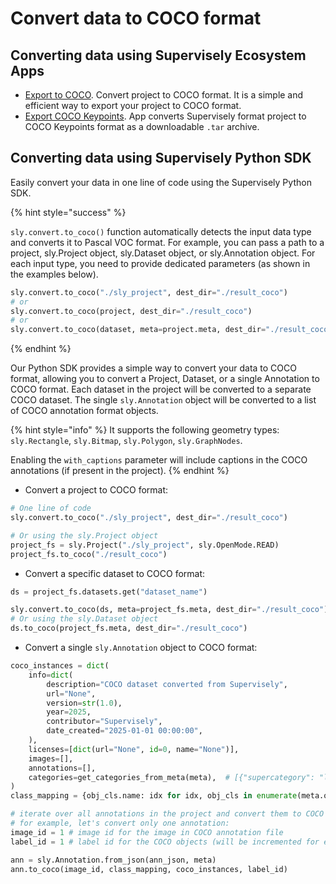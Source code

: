 # Convert data to COCO format

## Converting data using Supervisely Ecosystem Apps

- [Export to COCO](https://ecosystem.supervisely.com/apps/export-to-coco). Convert project to COCO format. It is a simple and efficient way to export your project to COCO format.
- [Export COCO Keypoints](https://ecosystem.supervisely.com/apps/export-coco-keypoints). App converts Supervisely format project to COCO Keypoints format as a downloadable `.tar` archive.

## Converting data using Supervisely Python SDK

Easily convert your data in one line of code using the Supervisely Python SDK.

{% hint style="success" %}

`sly.convert.to_coco()` function automatically detects the input data type and converts it to Pascal VOC format. For example, you can pass a path to a project, sly.Project object, sly.Dataset object, or sly.Annotation object. For each input type, you need to provide dedicated parameters (as shown in the examples below).

```python
sly.convert.to_coco("./sly_project", dest_dir="./result_coco")
# or
sly.convert.to_coco(project, dest_dir="./result_coco")
# or
sly.convert.to_coco(dataset, meta=project.meta, dest_dir="./result_coco")
```

{% endhint %}

Our Python SDK provides a simple way to convert your data to COCO format, allowing you to convert a Project, Dataset, or a single Annotation to COCO format. Each dataset in the project will be converted to a separate COCO dataset. The single `sly.Annotation` object will be converted to a list of COCO annotation format objects.

{% hint style="info" %}
It supports the following geometry types: `sly.Rectangle`, `sly.Bitmap`, `sly.Polygon`, `sly.GraphNodes`.

Enabling the `with_captions` parameter will include captions in the COCO annotations (if present in the project).
{% endhint %}

- Convert a project to COCO format:

```python
# One line of code
sly.convert.to_coco("./sly_project", dest_dir="./result_coco")

# Or using the sly.Project object
project_fs = sly.Project("./sly_project", sly.OpenMode.READ)
project_fs.to_coco("./result_coco")
```

- Convert a specific dataset to COCO format:

```python
ds = project_fs.datasets.get("dataset_name")

sly.convert.to_coco(ds, meta=project_fs.meta, dest_dir="./result_coco")
# Or using the sly.Dataset object
ds.to_coco(project_fs.meta, dest_dir="./result_coco")
```

- Convert a single `sly.Annotation` object to COCO format:

```python
coco_instances = dict(
    info=dict(
        description="COCO dataset converted from Supervisely",
        url="None",
        version=str(1.0),
        year=2025,
        contributor="Supervisely",
        date_created="2025-01-01 00:00:00",
    ),
    licenses=[dict(url="None", id=0, name="None")],
    images=[],
    annotations=[],
    categories=get_categories_from_meta(meta),  # [{"supercategory": "lemon", "id": 0, "name": "lemon"}, ...]
)
class_mapping = {obj_cls.name: idx for idx, obj_cls in enumerate(meta.obj_classes)}

# iterate over all annotations in the project and convert them to COCO format
# for example, let's convert only one annotation:
image_id = 1 # image id for the image in COCO annotation file
label_id = 1 # label id for the COCO objects (will be incremented for each object)

ann = sly.Annotation.from_json(ann_json, meta)
ann.to_coco(image_id, class_mapping, coco_instances, label_id)
```
